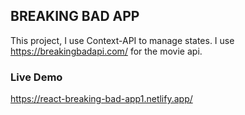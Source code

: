 ## BREAKING BAD APP

This project, I use Context-API to manage states. I use https://breakingbadapi.com/ for the movie api.

### Live Demo
https://react-breaking-bad-app1.netlify.app/